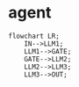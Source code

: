# agent

```mermaid
flowchart LR;
    IN-->LLM1;
    LLM1-->GATE;
    GATE-->LLM2;
    LLM2-->LLM3;
    LLM3-->OUT;
```
